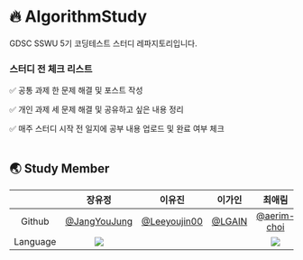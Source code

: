 # 🔥 AlgorithmStudy
GDSC SSWU 5기 코딩테스트 스터디 레파지토리입니다.

### **스터디 전 체크 리스트**

✅ 공통 과제 한 문제 해결 및 포스트 작성

✅ 개인 과제 세 문제 해결 및 공유하고 싶은 내용 정리

✅ 매주 스터디 시작 전 일지에 공부 내용 업로드 및 완료 여부 체크
<br></br>

## 🌏 Study Member
|  | 장유정 | 이유진 | 이가인 | 최애림 |
| :-------------------------------: | :-------------------------------: | :-------------------------------: | :-------------------------------: | :-------------------------------: |
| Github|[@JangYouJung](https://github.com/JangYouJung)| [@Leeyoujin00](https://github.com/Leeyoujin00) |  [@LGAIN](https://github.com/LGAIN)  |  [@aerim-choi](https://github.com/aerim-choi)  |
| Language | <img src="https://img.shields.io/badge/Java-007396?style=for-the-badge&logo=Java&logoColor=white"> |  |  |  <img src="https://img.shields.io/badge/Python-3766AB?style=for-the-badge&logo=Python&logoColor=white"> |
